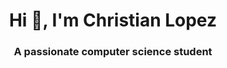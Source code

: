 <h1 align="center">Hi 👋, I'm Christian Lopez</h1>
<h3 align="center">A passionate computer science student</h3>

